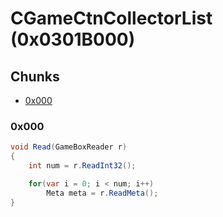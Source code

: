 ﻿# CGameCtnCollectorList (0x0301B000)

## Chunks

- [0x000](#0x000)

### 0x000

```cs
void Read(GameBoxReader r)
{
	int num = r.ReadInt32();

	for(var i = 0; i < num; i++)
		Meta meta = r.ReadMeta();
}
```